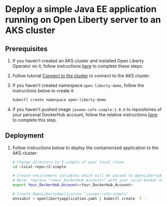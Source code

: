 # Deploy a simple Java EE application running on Open Liberty server to an AKS cluster

## Prerequisites

1. If you haven't created an AKS cluster and installed Open Liberty Operator on it, follow instructions [here](../open-liberty-operator-0.7.0/README.md) to complete these steps.
2. Follow tutorial [Connect to the cluster](https://docs.microsoft.com/azure/aks/kubernetes-walkthrough#connect-to-the-cluster) to connect to the AKS cluster.
3. If you haven't created namespace `open-liberty-demo`, follow the instructions below to create it:

   ```bash
   kubectl create namespace open-liberty-demo
   ```

4. If you haven't pushed image `javaee-cafe-simple:1.0.0` to repositories of your personal DockerHub account, follow the relative instructions [here](https://github.com/Azure-Samples/open-liberty-on-aro/blob/master/guides/howto-deploy-java-openliberty-app.md#deploy-application-on-aro-4-cluster) to complete this step.

## Deployment

1. Follow instructions below to deploy the containerized application to the AKS cluster:

   ```bash
   # Change directory to 2-simple of your local clone
   cd <local-repo>/2-simple

   # Create environment variables which will be passed to OpenLibertyApplication "javaee-cafe-simple"
   # Note: replace "<Your_DockerHub_Account>" with your valid Docker Hub account name
   export Your_DockerHub_Account=<Your_DockerHub_Account>

   # Create OpenLibertyApplication "javaee-cafe-simple"
   envsubst < openlibertyapplication.yaml | kubectl create -f -
   ```
